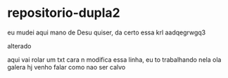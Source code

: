 # repositorio-dupla2
eu mudei aqui mano
de Desu quiser, da certo essa krl
aadqegrwgq3

alterado

aqui vai rolar um txt
cara n modifica essa linha, eu to trabalhando nela
ola galera hj venho falar como nao ser calvo
